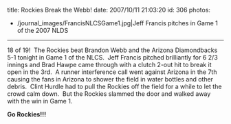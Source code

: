 title: Rockies Break the Webb!
date: 2007/10/11 21:03:20
id: 306
photos:
- /journal_images/FrancisNLCSGame1.jpg|Jeff Francis pitches in Game 1 of the 2007 NLDS
---
18 of 19!  The Rockies beat Brandon Webb and the Arizona Diamondbacks 5-1 tonight in Game 1 of the NLCS.  Jeff Francis pitched brilliantly for 6 2/3 innings and Brad Hawpe came through with a clutch 2-out hit to break it open in the 3rd.  A runner interference call went against Arizona in the 7th causing the fans in Arizona to shower the field in water bottles and other debris.  Clint Hurdle had to pull the Rockies off the field for a while to let the crowd calm down.  But the Rockies slammed the door and walked away with the win in Game 1.

**Go Rockies!!!**